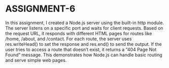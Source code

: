 # ASSIGNMENT-6



In this assignment, I created a Node.js server using the built-in http module. The server listens on a specific port and waits for client requests. Based on the request URL, it responds with different HTML pages for routes like /home, /about, and /contact. For each route, the server uses res.writeHead() to set the response and res.end() to send the output. If the user tries to access a route that doesn’t exist, it returns a “404 Page Not Found” message. This demonstrates how Node.js can handle basic routing and serve simple web pages.

